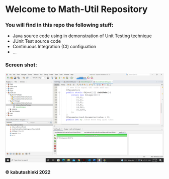 # Welcome to Math-Util Repository

### You will find in this repo the following stuff:
* Java source code using in demonstration of Unit Testing technique
* JUnit Test source code
* Continuous Integration (CI) configuation
* ...

### Screen shot:
![Junit-DDT](https://github.com/kabutoshinki/math-util/blob/main/images/math-util-intro.png)

#### © kabutoshinki 2022